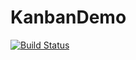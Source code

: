 # KanbanDemo
[![Build Status](https://travis-ci.org/muehan/kanban-demo.svg?branch=master)](https://travis-ci.org/muehan/kanban-demo)
